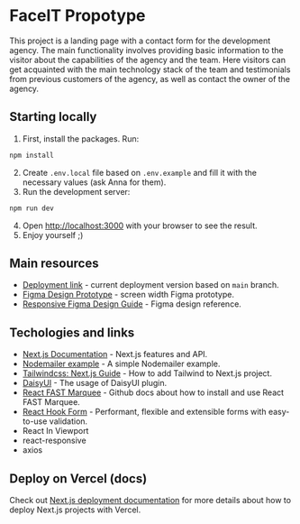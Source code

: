 # FaceIT Propotype
This project is a landing page with a contact form for the development agency. The main functionality involves providing basic information to the visitor about the capabilities of the agency and the team. Here visitors can get acquainted with the main technology stack of the team and testimonials from previous customers of the agency, as well as contact the owner of the agency.

## Starting locally
  1. First, install the packages. Run:
```bash
npm install
```
  2. Create `.env.local` file based on `.env.example` and fill it with the necessary values (ask Anna for them).
  3. Run the development server:
```bash
npm run dev
```

  4. Open [http://localhost:3000](http://localhost:3000) with your browser to see the result.
  5. Enjoy yourself ;)

## Main resources
- [Deployment link](https://faceit-prototype.vercel.app/) - current deployment version based on `main` branch.
- [Figma Design Prototype](https://www.figma.com/proto/vF9qvwMqksXPSrTmUxk3Xu/Concept-Face-IT-website?type=design&node-id=325-229&t=5fWKWhXagy6TK1jY-1&scaling=scale-down-width&page-id=0%3A1&mode=design) - screen width Figma prototype.
- [Responsive Figma Design Guide](https://www.figma.com/file/vF9qvwMqksXPSrTmUxk3Xu/Concept-Face-IT-website?type=design&node-id=0%3A1&mode=design&t=REWHDsNGQtoNMMZf-1) - Figma design reference.

## Techologies and links
- [Next.js Documentation](https://nextjs.org/docs) - Next.js features and API.
- [Nodemailer example](https://www.nodemailer.com/#example) - A simple Nodemailer example.
- [Tailwindcss: Next.js Guide](https://tailwindcss.com/docs/guides/nextjs) - How to add Tailwind to Next.js project.
- [DaisyUI](https://daisyui.com/docs/use/) - The usage of DaisyUI plugin.
- [React FAST Marquee](https://github.com/justin-chu/react-fast-marquee) - Github docs about how to install and use React FAST Marquee.
- [React Hook Form](https://react-hook-form.com/docs/useform) - Performant, flexible and extensible forms with easy-to-use validation.
- React In Viewport
- react-responsive
- axios

## Deploy on Vercel (docs)
Check out [Next.js deployment documentation](https://nextjs.org/docs/deployment) for more details about how to deploy Next.js projects with Vercel.
